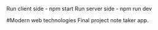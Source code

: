 Run client side - npm start
Run server side - npm run dev

#Modern web technologies Final project note taker app.

